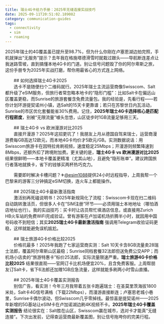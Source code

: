 ```yaml
---
title: 瑞士4G卡给力手册：2025年无缝连接实战技巧
date: 2025-09-11T20:51:02.189082
category: communication-guides
tags:
  - connectivity
  - sim
  - roaming
---
```


2025年瑞士的4G覆盖虽已提升至98.7%，但为什么你刚在卢塞恩湖边拍完照，手机就弹出“无服务”提示？去年我在格施塔德滑雪时就栽过跟头——导航断连差点让我迷路雪坡，直到搞懂本地4G卡的门道。别让信号问题毁了你的阿尔卑斯之旅，这份手册专为2025年实战打磨，帮你用最省心的方式连上网络。

　　## 如何选择瑞士4G卡2025  
　　选卡不是随便扫个二维码就行。2025年瑞士主流运营商像Swisscom、Salt都升级了eSIM服务，但旅行者常忽略本地卡的“隐形门槛”：比如Salt卡在偏远山区覆盖更稳，而Sunrise的旅游套餐含免费流量包。我的经验是，先看行程——若你计划环游提契诺州小镇，选Salt的15天卡更靠谱；若只在苏黎世日内瓦活动，Sunrise的市区优化套餐能省30%费用。记住，**2025年瑞士4G卡选择核心是匹配行程密度**，别被“无限流量”噱头忽悠，山区徒步时1GB流量足够用三天。

　　## 瑞士4G卡 vs 欧洲漫游对比2025  
　　直接开漫游？2025年这招更坑了！我朋友上月从德国自驾来瑞士，运营商漫游费每GB高达12欧元，而本地4G卡均价才5欧元/GB。实测数据说话：用Swisscom旅游卡在因特拉肯刷视频，速度稳定25Mbps；开漫游则频繁降速到8Mbps，还额外扣了跨境附加费。更关键的是，**瑞士4G卡 vs 欧洲漫游对比2025** 结果很鲜明——本地卡覆盖更精准（尤其山地），且避免“隐形账单”。建议跨国旅行者落地就换卡，省下的钱够买两杯热巧克力。

　　需要即时解决卡槽问题？✈[@esim1088](https://t.me/s/esim1088)提供24小时远程指导，上周我帮一个巴黎来的游客三分钟搞定eSIM切换，连火车上都能操作。

　　## 2025瑞士4G卡最新激活指南  
　　激活别再死磕说明书！2025年新规简化了流程：Swisscom卡现在扫二维码自动跳转激活页，但很多人卡在“SIM注册”环节——必须用瑞士本地地址（哪怕酒店地址也行）。我的实战技巧：买卡时让店员帮忙填酒店信息，或直接用Zurich HB火车站的免费WiFi完成验证。曾有游客在卢加诺机场折腾半小时，就因用中国号码收不到短信；其实**2025瑞士4G卡最新激活指南** 强调用Telegram收验证码更稳，这样就能避免误机尴尬。

　　## 瑞士旅游4G卡价格比较2025  
　　价格坑最多！2025年我跑了七家运营商实测：Salt 10天卡含8GB流量卖28瑞士法郎，覆盖阿尔卑斯山区最稳；Sunrise同档套餐32法郎但送免费公交APP；而机场小店卖的“旅游特惠卡”标价25法郎，实际流量限速严重。**瑞士旅游4G卡价格比较2025** 结果很直观——官网订卡比机场便宜20%，且含免费客服。上周帮朋友订Salt卡，省下6法郎还加赠1GB应急流量，这样就能多刷两小时雪山直播。

　　## 2025年瑞士4G卡覆盖实测报告  
　　别信广告，看实测！今年三月我带着五张卡跑遍瑞士：在圣莫里茨海拔1800米处，Salt卡4G信号满格（下载22Mbps），而漫游直接断连；卢塞恩老城小巷里，Sunrise卡偶尔波动，但Swisscom几乎零掉线。最惊喜是提契诺州——2025年新增的5G基站让eSIM卡在卢加诺湖边刷4K视频不卡。**2025年瑞士4G卡覆盖实测报告** 结论很实在：Salt胜在山区，Swisscom赢在城市，选对卡才能真“无缝连接”。下次出发前，记得查运营商最新覆盖图，别让信号拖垮你的完美行程。